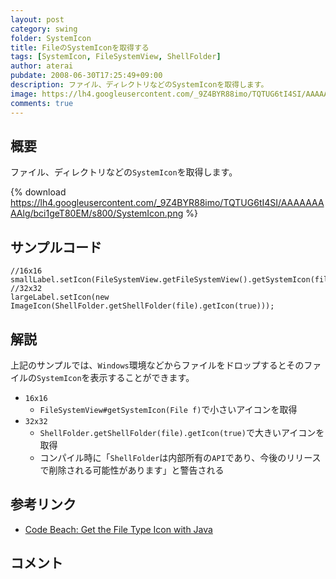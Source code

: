 ```yaml
---
layout: post
category: swing
folder: SystemIcon
title: FileのSystemIconを取得する
tags: [SystemIcon, FileSystemView, ShellFolder]
author: aterai
pubdate: 2008-06-30T17:25:49+09:00
description: ファイル、ディレクトリなどのSystemIconを取得します。
image: https://lh4.googleusercontent.com/_9Z4BYR88imo/TQTUG6tI4SI/AAAAAAAAAlg/bci1geT80EM/s800/SystemIcon.png
comments: true
---
```

## 概要
ファイル、ディレクトリなどの`SystemIcon`を取得します。

{% download https://lh4.googleusercontent.com/_9Z4BYR88imo/TQTUG6tI4SI/AAAAAAAAAlg/bci1geT80EM/s800/SystemIcon.png %}

## サンプルコード
<pre class="prettyprint"><code>//16x16
smallLabel.setIcon(FileSystemView.getFileSystemView().getSystemIcon(file));
//32x32
largeLabel.setIcon(new ImageIcon(ShellFolder.getShellFolder(file).getIcon(true)));
</code></pre>

## 解説
上記のサンプルでは、`Windows`環境などからファイルをドロップするとそのファイルの`SystemIcon`を表示することができます。

- `16x16`
    - `FileSystemView#getSystemIcon(File f)`で小さいアイコンを取得
- `32x32`
    - `ShellFolder.getShellFolder(file).getIcon(true)`で大きいアイコンを取得
    - コンパイル時に「`ShellFolder`は内部所有の`API`であり、今後のリリースで削除される可能性があります」と警告される

<!-- dummy comment line for breaking list -->

## 参考リンク
- [Code Beach: Get the File Type Icon with Java](http://blog.codebeach.com/2008/02/get-file-type-icon-with-java.html)

<!-- dummy comment line for breaking list -->

## コメント
